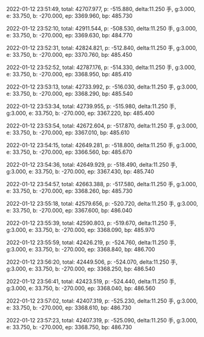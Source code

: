 2022-01-12 23:51:49, total: 42707.977, p: -515.880, delta:11.250 手, g:3.000, e: 33.750, b: -270.000, ep: 3369.960, bp: 485.730

2022-01-12 23:52:10, total: 42911.544, p: -508.530, delta:11.250 手, g:3.000, e: 33.750, b: -270.000, ep: 3369.630, bp: 484.770

2022-01-12 23:52:31, total: 42824.821, p: -512.840, delta:11.250 手, g:3.000, e: 33.750, b: -270.000, ep: 3370.760, bp: 485.450

2022-01-12 23:52:52, total: 42787.176, p: -514.330, delta:11.250 手, g:3.000, e: 33.750, b: -270.000, ep: 3368.950, bp: 485.410

2022-01-12 23:53:13, total: 42733.992, p: -516.030, delta:11.250 手, g:3.000, e: 33.750, b: -270.000, ep: 3368.290, bp: 485.540

2022-01-12 23:53:34, total: 42739.955, p: -515.980, delta:11.250 手, g:3.000, e: 33.750, b: -270.000, ep: 3367.220, bp: 485.400

2022-01-12 23:53:54, total: 42672.604, p: -517.870, delta:11.250 手, g:3.000, e: 33.750, b: -270.000, ep: 3367.010, bp: 485.610

2022-01-12 23:54:15, total: 42649.281, p: -518.800, delta:11.250 手, g:3.000, e: 33.750, b: -270.000, ep: 3366.560, bp: 485.670

2022-01-12 23:54:36, total: 42649.929, p: -518.490, delta:11.250 手, g:3.000, e: 33.750, b: -270.000, ep: 3367.430, bp: 485.740

2022-01-12 23:54:57, total: 42663.388, p: -517.580, delta:11.250 手, g:3.000, e: 33.750, b: -270.000, ep: 3368.260, bp: 485.730

2022-01-12 23:55:18, total: 42579.656, p: -520.720, delta:11.250 手, g:3.000, e: 33.750, b: -270.000, ep: 3367.600, bp: 486.040

2022-01-12 23:55:39, total: 42590.803, p: -519.670, delta:11.250 手, g:3.000, e: 33.750, b: -270.000, ep: 3368.090, bp: 485.970

2022-01-12 23:55:59, total: 42426.219, p: -524.760, delta:11.250 手, g:3.000, e: 33.750, b: -270.000, ep: 3368.840, bp: 486.700

2022-01-12 23:56:20, total: 42449.506, p: -524.070, delta:11.250 手, g:3.000, e: 33.750, b: -270.000, ep: 3368.250, bp: 486.540

2022-01-12 23:56:41, total: 42423.519, p: -524.440, delta:11.250 手, g:3.000, e: 33.750, b: -270.000, ep: 3368.040, bp: 486.560

2022-01-12 23:57:02, total: 42407.319, p: -525.230, delta:11.250 手, g:3.000, e: 33.750, b: -270.000, ep: 3368.610, bp: 486.730

2022-01-12 23:57:23, total: 42407.319, p: -525.090, delta:11.250 手, g:3.000, e: 33.750, b: -270.000, ep: 3368.750, bp: 486.730